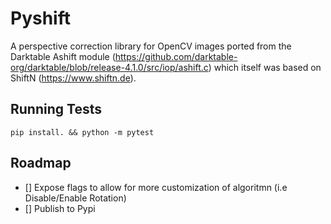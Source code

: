 # Pyshift

A perspective correction library for OpenCV images ported from the Darktable Ashift module (https://github.com/darktable-org/darktable/blob/release-4.1.0/src/iop/ashift.c)
which itself was based on ShiftN (https://www.shiftn.de).

## Running Tests

```
pip install. && python -m pytest
```

## Roadmap

- [] Expose flags to allow for more customization of algoritmn (i.e Disable/Enable Rotation)
- [] Publish to Pypi